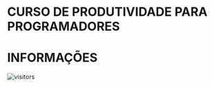 # CURSO DE PRODUTIVIDADE PARA PROGRAMADORES

# INFORMAÇÕES

![visitors](https://visitor-badge.glitch.me/badge?page_id=Devgeeknerd.curso-de-produtividade-para-programadores "Total de Visitas")
